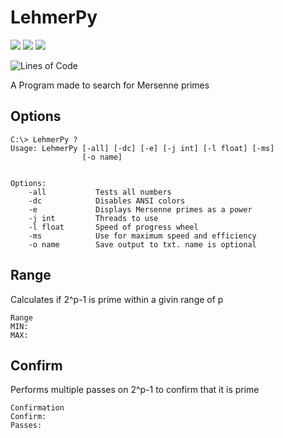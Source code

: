 # LehmerPy
![](https://img.shields.io/badge/Version-1.5-blue?style=flat-square)
![](https://img.shields.io/github/repo-size/Papr3ka/LehmerPy?style=flat-square)
![](https://img.shields.io/badge/python-v3.7-blue?style=flat-square)

![Lines of Code](https://tokei.rs/b1/github/Papr3ka/LehmerPy?category=code)

A Program made to search for Mersenne primes


## Options

```
C:\> LehmerPy ?
Usage: LehmerPy [-all] [-dc] [-e] [-j int] [-l float] [-ms]
                [-o name]


Options:
    -all           Tests all numbers
    -dc            Disables ANSI colors
    -e             Displays Mersenne primes as a power
    -j int         Threads to use
    -l float       Speed of progress wheel
    -ms            Use for maximum speed and efficiency
    -o name        Save output to txt. name is optional
```

## Range
Calculates if 2^p-1 is prime within a givin range of p
```
Range
MIN:
MAX:
```

## Confirm
Performs multiple passes on 2^p-1 to confirm that it is prime 
```
Confirmation
Confirm:
Passes:
```

